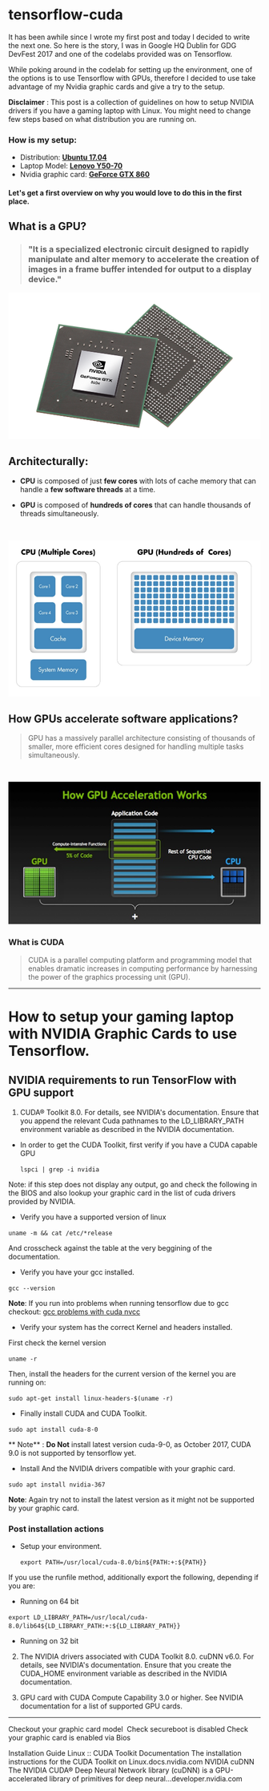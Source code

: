 # tensorflow-cuda

It has been awhile since I wrote my first post and today I decided to write the next one. So here is the story, I was in Google HQ Dublin for GDG DevFest 2017 and one of the codelabs provided was on Tensorflow.

While poking around in the codelab for setting up the environment, one of the options is to use Tensorflow with GPUs, therefore I decided to use take advantage of my Nvidia graphic cards and give a try to the setup.

**Disclaimer** : This post is a collection of guidelines on how to setup NVIDIA drivers if you have a gaming laptop with Linux. You might need to change few steps based on what distribution you are running on.

### How is my setup:
* Distribution: **[Ubuntu 17.04](https://wiki.ubuntu.com/ZestyZapus/ReleaseNotes)**
* Laptop Model: **[Lenovo Y50-70](https://www.cnet.com/products/lenovo-y50-70-laptop-59440640-black-web-special-4th-generation-intel-core-i7-4720hq-2-60ghz-1600mhz-6mb/specs/)**
* Nvidia graphic card: **[GeForce GTX 860](https://www.geforce.com/hardware/notebook-gpus/geforce-gtx-860m/specifications)**

#### Let's get a first overview on why you would love to do this in the first place.


## **What is a GPU?** 

> ### "It is a specialized electronic circuit designed to rapidly manipulate and alter memory to accelerate the creation of images in a frame buffer intended for output to a display device."

![NVIDIA Geforce GTX 860M  ](./images/geforce.png)

## **Architecturally**:

* **CPU** is composed of just **few cores** with lots of cache memory that can handle a **few software threads** at a time.

* **GPU** is composed of **hundreds of cores** that can handle thousands of threads simultaneously.

</br>

![ CPU vs GPU cores  ](./images/gpu_cpu.jpg)

## How GPUs accelerate software applications?

> GPU has a massively parallel architecture consisting of thousands of smaller, more efficient cores designed for handling multiple tasks simultaneously.

</br>

![ GPU Acceleration  ](./images/gpu_acceleration.png)

### What is CUDA 

> CUDA is a parallel computing platform and programming model that enables dramatic increases in computing performance by harnessing the power of the graphics processing unit (GPU).

**************************
# How to setup your gaming laptop with NVIDIA Graphic Cards to use Tensorflow.

## NVIDIA requirements to run TensorFlow with GPU support
1. CUDA® Toolkit 8.0. For details, see NVIDIA's documentation. Ensure that you append the relevant Cuda pathnames to the LD_LIBRARY_PATH environment variable as described in the NVIDIA documentation.


- In order to get the CUDA Toolkit, first verify if you have a CUDA capable GPU


  `lspci | grep -i nvidia`

Note: if this step does not display any output, go and check the following in the BIOS and also lookup your graphic card in the list of cuda drivers provided by NVIDIA.

- Verify you have a supported version of linux

`uname -m && cat /etc/*release`

And crosscheck against the table at the very beggining of the documentation.

- Verify you have your gcc installed.

`gcc --version`

**Note**: If you run into problems when running tensorflow due to gcc checkout: [gcc problems with cuda nvcc ](https://stackoverflow.com/questions/6622454/cuda-incompatible-with-my-gcc-version)

- Verify your system has the correct Kernel and headers installed.

First check the kernel version

`uname -r`

Then, install the headers for the current version of the kernel you are running on:

`sudo apt-get install linux-headers-$(uname -r)`

- Finally install CUDA and CUDA Toolkit.

`sudo apt install cuda-8-0`

** Note** : **Do Not** install latest version cuda-9-0, as October 2017, CUDA 9.0 is not supported by tensorflow yet.

- Install And the NVIDIA drivers compatible with your graphic card.

`sudo apt install nvidia-367`

**Note**: Again try not to install the latest version as it might not be supported by your graphic card.

### Post installation actions ###

* Setup your environment.

  `export PATH=/usr/local/cuda-8.0/bin${PATH:+:${PATH}}`

If you use the runfile method, additionally export the following, depending if you are:
  * Running on 64 bit

  `export LD_LIBRARY_PATH=/usr/local/cuda-8.0/lib64${LD_LIBRARY_PATH:+:${LD_LIBRARY_PATH}}`

  * Running on 32 bit

2. The NVIDIA drivers associated with CUDA Toolkit 8.0.
cuDNN v6.0. For details, see NVIDIA's documentation. Ensure that you create the CUDA_HOME environment variable as described in the NVIDIA documentation.


3. GPU card with CUDA Compute Capability 3.0 or higher. See NVIDIA documentation for a list of supported GPU cards.

*********



Checkout your graphic card model 
Check secureboot is disabled
Check your graphic card is enabled via Bios

Installation Guide Linux :: CUDA Toolkit Documentation
The installation instructions for the CUDA Toolkit on Linux.docs.nvidia.com
NVIDIA cuDNN
The NVIDIA CUDA® Deep Neural Network library (cuDNN) is a GPU-accelerated library of primitives for deep neural…developer.nvidia.com
